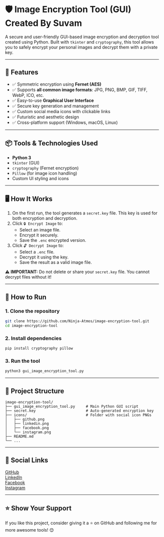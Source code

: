 # 🛡️ Image Encryption Tool (GUI) Created By Suvam

A secure and user-friendly GUI-based image encryption and decryption tool created using Python. Built with `tkinter` and `cryptography`, this tool allows you to safely encrypt your personal images and decrypt them with a private key.

---

## 🔧 Features

- ✅ Symmetric encryption using **Fernet (AES)**
- ✅ Supports **all common image formats**: JPG, PNG, BMP, GIF, TIFF, WebP, ICO, etc.
- ✅ Easy-to-use **Graphical User Interface**
- ✅ Secure key generation and management
- ✅ Custom social media icons with clickable links
- ✅ Futuristic and aesthetic design
- ✅ Cross-platform support (Windows, macOS, Linux)

---

## 📦 Tools & Technologies Used

- **Python 3**
- `tkinter` (GUI)
- `cryptography` (Fernet encryption)
- `Pillow` (for image icon handling)
- Custom UI styling and icons

---

## 🖥️ How It Works

1. On the first run, the tool generates a `secret.key` file. This key is used for both encryption and decryption.
2. Click `🔒 Encrypt Image` to:
   - Select an image file.
   - Encrypt it securely.
   - Save the `.enc` encrypted version.
3. Click `🔓 Decrypt Image` to:
   - Select a `.enc` file.
   - Decrypt it using the key.
   - Save the result as a valid image file.

⚠️ **IMPORTANT:** Do not delete or share your `secret.key` file. You cannot decrypt files without it!

---

## 🚀 How to Run

### 1. Clone the repository
```bash
git clone https://github.com/Ninja-Atmos/image-encryption-tool.git
cd image-encryption-tool
```

### 2. Install dependencies
```bash
pip install cryptography pillow
```

### 3. Run the tool
```bash
python3 gui_image_encryption_tool.py
```

---

## 📂 Project Structure

```
image-encryption-tool/
├── gui_image_encryption_tool.py     # Main Python GUI script
├── secret.key                       # Auto-generated encryption key
├── icons/                           # Folder with social icon PNGs
│   ├── github.png
│   ├── linkedin.png
│   ├── facebook.png
│   └── instagram.png
├── README.md
└── ...
```

---

## 🔗 Social Links
[GitHub](https://github.com/Ninja-Atmos)  
[LinkedIn](https://www.linkedin.com/in/suvam0961/)  
[Facebook](https://www.facebook.com/Suvam0961/)  
[Instagram](https://www.instagram.com/suvam__biswas/)

---

## ⭐ Show Your Support

If you like this project, consider giving it a ⭐ on GitHub and following me for more awesome tools! 😊
